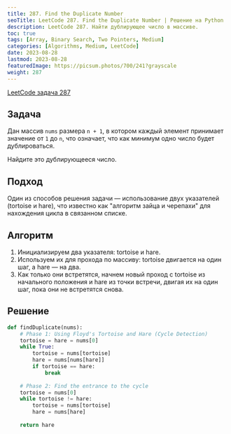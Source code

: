 ```yaml
---
title: 287. Find the Duplicate Number
seoTitle: LeetCode 287. Find the Duplicate Number | Решение на Python
description: LeetCode 287. Найти дублирующее число в массиве.
toc: true
tags: [Array, Binary Search, Two Pointers, Medium]
categories: [Algorithms, Medium, LeetCode]
date: 2023-08-28
lastmod: 2023-08-28
featuredImage: https://picsum.photos/700/241?grayscale
weight: 287
---
```


[LeetCode задача 287](https://leetcode.com/problems/find-the-duplicate-number/)

## Задача

Дан массив `nums` размера `n + 1`, в котором каждый элемент принимает значение от `1` до `n`, что означает, что как минимум одно число будет дублироваться.

Найдите это дублирующееся число.

## Подход

Один из способов решения задачи — использование двух указателей (tortoise и hare), что известно как "алгоритм зайца и черепахи" для нахождения цикла в связанном списке.

## Алгоритм

1. Инициализируем два указателя: tortoise и hare.
2. Используем их для прохода по массиву: tortoise двигается на один шаг, а hare — на два.
3. Как только они встретятся, начнем новый проход с tortoise из начального положения и hare из точки встречи, двигая их на один шаг, пока они не встретятся снова.

## Решение

```python
def findDuplicate(nums):
    # Phase 1: Using Floyd's Tortoise and Hare (Cycle Detection)
    tortoise = hare = nums[0]
    while True:
        tortoise = nums[tortoise]
        hare = nums[nums[hare]]
        if tortoise == hare:
            break
    
    # Phase 2: Find the entrance to the cycle
    tortoise = nums[0]
    while tortoise != hare:
        tortoise = nums[tortoise]
        hare = nums[hare]
        
    return hare
```
